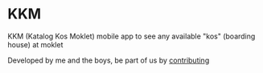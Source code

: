 # KKM
KKM (Katalog Kos Moklet) mobile app to see any available "kos" (boarding house) at moklet

Developed by me and the boys, be part of us by [contributing](https://github.com/AkuraDiary/KKM/blob/main/CONTRIBUTING.md)
